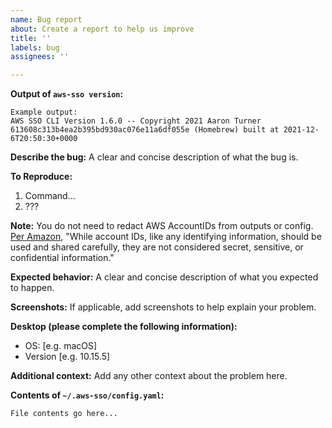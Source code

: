 ```yaml
---
name: Bug report
about: Create a report to help us improve
title: ''
labels: bug
assignees: ''

---
```


**Output of `aws-sso version`:**
```
Example output:
AWS SSO CLI Version 1.6.0 -- Copyright 2021 Aaron Turner
613608c313b4ea2b395bd930ac076e11a6df055e (Homebrew) built at 2021-12-6T20:50:30+0000
```

**Describe the bug:**
A clear and concise description of what the bug is.

**To Reproduce:**
 1. Command...
 2. ???

**Note:** You do not need to redact AWS AccountIDs from outputs or config.
[Per Amazon](https://docs.aws.amazon.com/accounts/latest/reference/manage-acct-identifiers.html#),
"While account IDs, like any identifying information, should be
used and shared carefully, they are not considered secret,
sensitive, or confidential information."

**Expected behavior:**
A clear and concise description of what you expected to happen.

**Screenshots:**
If applicable, add screenshots to help explain your problem.

**Desktop (please complete the following information):**
 - OS: [e.g. macOS]
 - Version [e.g. 10.15.5]

**Additional context:**
Add any other context about the problem here.

**Contents of `~/.aws-sso/config.yaml`:**
```
File contents go here...
```

